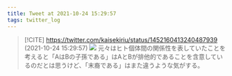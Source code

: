 ```yaml
---
title: Tweet at 2021-10-24 15:29:57
tags: twitter_log
---
```


> [!CITE] https://twitter.com/kaisekiriu/status/1452160413240487939 (2021-10-24 15:29:57)
> ![](https://twitter.com/kaisekiriu/status/1452160413240487939)
> 元々はヒト個体間の関係性を表していたことを考えると「AはBの子孫である」はAとBが排他的であることを含意しているのだとは思うけど、「末裔である」はまた違うような気がする。
